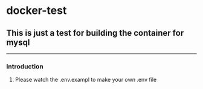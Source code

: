 # docker-test

## **This is just a test for building the container for mysql**
***
### Introduction
1. Please watch the .env.exampl to make your own .env file

